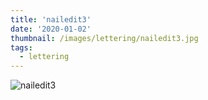 ```yaml
---
title: 'nailedit3'
date: '2020-01-02'
thumbnail: /images/lettering/nailedit3.jpg
tags:
  - lettering
---
```


![nailedit3](/images/lettering/nailedit3.jpg)
